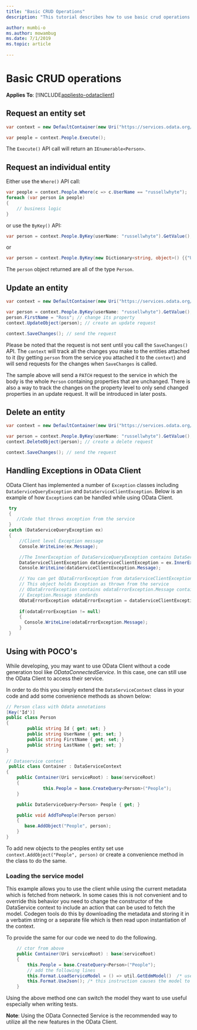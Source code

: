```yaml
---
title: "Basic CRUD Operations"
description: "This tutorial describes how to use basic crud operations on client side"

author: mumbi-o
ms.author: mowambug
ms.date: 7/1/2019
ms.topic: article
 
---
```

# Basic CRUD operations

**Applies To**: [!INCLUDE[appliesto-odataclient](../../includes/appliesto-odataclient-v7.md)]

## Request an entity set

```csharp
var context = new DefaultContainer(new Uri("https://services.odata.org/v4/(S(lqbvtwide0ngdev54adgc0lu))/TripPinServiceRW/"));

var people = context.People.Execute();
```

The `Execute()` API call will return an `IEnumerable<Person>`.

## Request an individual entity

Either use the `Where()` API call:

```c#
var people = context.People.Where(c => c.UserName == "russellwhyte");
foreach (var person in people)
{
    // business logic
}
```

or use the `ByKey()` API:

```C#
var person = context.People.ByKey(userName: "russellwhyte").GetValue();
```

or

```C#
var person = context.People.ByKey(new Dictionary<string, object>() {{"UserName", "russellwhyte"}}).GetValue();
```

The `person` object returned are all of the type `Person`.

## Update an entity

``` csharp
var context = new DefaultContainer(new Uri("https://services.odata.org/v4/(S(lqbvtwide0ngdev54adgc0lu))/TripPinServiceRW/"));

var person = context.People.ByKey(userName: "russellwhyte").GetValue(); // get an entity
person.FirstName = "Ross"; // change its property
context.UpdateObject(person); // create an update request

context.SaveChanges(); // send the request
```

Please be noted that the request is not sent until you call the `SaveChanges()` API. The `context` will track all the changes you make to the entities attached to it (by getting `person` from the service you attached it to the `context`) and will send requests for the changes when `SaveChanges` is called.

The sample above will send a `PATCH` request to the service in which the body is the whole `Person` containing properties that are unchanged. There is also a way to track the changes on the property level to only send changed properties in an update request. It will be introduced in later posts.

## Delete an entity

``` csharp
var context = new DefaultContainer(new Uri("https://services.odata.org/v4/(S(lqbvtwide0ngdev54adgc0lu))/TripPinServiceRW/"));

var person = context.People.ByKey(userName: "russellwhyte").GetValue(); // get an entity
context.DeleteObject(person); // create a delete request

context.SaveChanges(); // send the request
```

## Handling Exceptions in OData Client
OData Client has implemented a number of `Exception` classes including `DataServiceQueryException` and `DataServiceClientException`. Below is an example of how `Exception`s can be handled while using OData Client.

``` csharp
 try
 {
    //Code that throws exception from the service
 }
 catch (DataServiceQueryException ex)
 {
     //Client level Exception message
     Console.WriteLine(ex.Message);

     //The InnerException of DataServiceQueryException contains DataServiceClientException
     DataServiceClientException dataServiceClientException = ex.InnerException as DataServiceClientException;
     Console.WriteLine(dataServiceClientException.Message);

     // You can get ODataErrorException from dataServiceClientException.InnerException
     // This object holds Exception as thrown from the service
     // ODataErrorException contains odataErrorException.Message contains a message string that conforms to dotnet
     // Exception.Message standards
     ODataErrorException odataErrorException = dataServiceClientException.InnerException as ODataErrorException;
     
     if(odataErrorException != null)
     {
       Console.WriteLine(odataErrorException.Message);
     }  
 }
```
## Using with POCO's

While developing, you may want to use OData Client without a code generation tool like _ODataConnectedService_. In this case, one can still use the OData Client
to access their service.

In order to do this you simply extend the `DataServiceContext` class in your code and add some convenience methods as shown below:

```csharp
// Person class with Odata annotations
[Key('Id')]
public class Person
{
        public string Id { get; set; }
        public string UserName { get; set; }
        public string FirstName { get; set; }
        public string LastName { get; set; }
}

// Dataservice context
 public class Container : DataServiceContext
{
    public Container(Uri serviceRoot) : base(serviceRoot)
    {
              this.People = base.CreateQuery<Person>("People");
    }

    public DataServiceQuery<Person> People { get; }

    public void AddToPeople(Person person)
    {
       base.AddObject("People", person);
    }
}

```

To add new objects to the peoples entity set use `context.AddObject("People", person)` or create a convenience method in the class to do the same.

### Loading the service model

This example allows you to use the client while using the current metadata which is fetched from network. In some cases this is not convenient and to override this behavior you need to change the constructor of the DataService context to include an action that can be used to fetch the model. Codegen tools do this by downloading the metadata and storing it in a verbatim string or a separate file which is then read upon instantiation of the context.

To provide the same for our code we need to do the following.

```csharp
    // ctor from above
    public Container(Uri serviceRoot) : base(serviceRoot)
    {
        this.People = base.CreateQuery<Person>("People");
        // add the following lines
        this.Format.LoadServiceModel = () => util.GetEdmModel()  /* user action that returns a valid IEdmModel instance */  
        this.Format.UseJson(); /* this instruction causes the model to be loaded instantly else the model is loaded lazily and cached when its needed */
    }

```

Using the above method one can switch the model they want to use useful especially when writing tests.

**Note**: Using the OData Connected Service is the recommended way to utilize all the new features in the OData Client.
